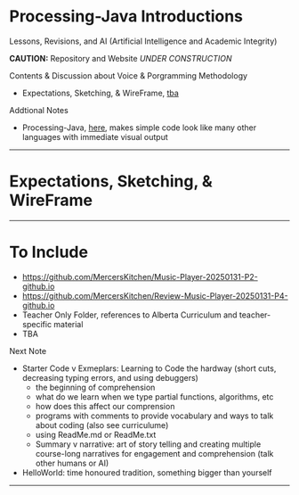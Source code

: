 # Processing-Java Introductions
Lessons, Revisions, and AI (Artificial Intelligence and Academic Integrity)

**CAUTION:** Repository and Website *UNDER CONSTRUCTION*

Contents & Discussion about Voice & Porgramming Methodology
- Expectations, Sketching, & WireFrame, <a href="">tba</a>

Addtional Notes
- Processing-Java, <a href="">here</a>, makes simple code look like many other languages with immediate visual output

---

# Expectations, Sketching, & WireFrame

---

# To Include
- https://github.com/MercersKitchen/Music-Player-20250131-P2-github.io
- https://github.com/MercersKitchen/Review-Music-Player-20250131-P4-github.io
- Teacher Only Folder, references to Alberta Curriculum and teacher-specific material
- TBA

Next Note
- Starter Code v Exmeplars: Learning to Code the hardway (short cuts, decreasing typing errors, and using debuggers)
    - the beginning of comprehension
    - what do we learn when we type partial functions, algorithms, etc
    - how does this affect our comprension
    - programs with comments to provide vocabulary and ways to talk about coding (also see curriculume)
    - using ReadMe.md or ReadMe.txt
    - Summary v narrative: art of story telling and creating multiple course-long narratives for engagement and comprehension (talk other humans or AI)
- HelloWorld: time honoured tradition, something bigger than yourself

---